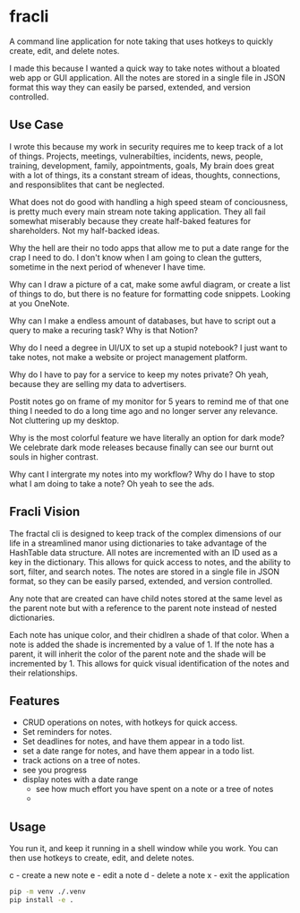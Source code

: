 # fracli

A command line application for note taking that uses hotkeys to quickly create, edit, and delete notes.

I made this because I wanted a quick way to take notes without a bloated web app or GUI application. All the notes are stored in a single file in JSON format this way they can easily be parsed, extended, and version controlled.

## Use Case

I wrote this because my work in security requires me to keep track of a lot of things. Projects, meetings, vulnerabilties, incidents, news, people, training, development, family, appointments, goals,  My brain does great with a lot of things, its a constant stream of ideas, thoughts, connections, and responsiblites that cant be neglected.

What does not do good with handling a high speed steam of conciousness, is pretty much every main stream note taking application. They all fail somewhat miserably because they create half-baked features for shareholders. Not my half-backed ideas.

Why the hell are their no todo apps that allow me to put a date range for the crap I need to do. I don't know when I am going to clean the gutters, sometime in the next period of whenever I have time.

Why can I draw a picture of a cat, make some awful diagram, or create a list of things to do, but there is no feature for formatting code snippets. Looking at you OneNote.

Why can I make a endless amount of databases, but have to script out a query to make a recuring task? Why is that Notion?

Why do I need a degree in UI/UX to set up a stupid notebook? I just want to take notes, not make a website or project management platform.

Why do I have to pay for a service to keep my notes private? Oh yeah, because they are selling my data to advertisers.

Postit notes go on frame of my monitor for 5 years to remind me of that one thing I needed to do a long time ago and no longer server any relevance. Not cluttering up my desktop.

Why is the most colorful feature we have literally an option for dark mode? We celebrate dark mode releases because finally can see our burnt out souls in higher contrast.

Why cant I intergrate my notes into my workflow? Why do I have to stop what I am doing to take a note? Oh yeah to see the ads.

## Fracli Vision

The fractal cli is designed to keep track of the complex dimensions of our life in a streamlined manor using dictionaries to take advantage of the HashTable data structure. All notes are incremented with an ID used as a key in the dictionary. This allows for quick access to notes, and the ability to sort, filter, and search notes. The notes are stored in a single file in JSON format, so they can be easily parsed, extended, and version controlled.

Any note that are created can have child notes stored at the same level as the parent note but with a reference to the parent note instead of nested dictionaries.

Each note has unique color, and their chidlren a shade of that color. When a note is added the shade is incremented by a value of 1. If the note has a parent, it will inherit the color of the parent note and the shade will be incremented by 1. This allows for quick visual identification of the notes and their relationships.

## Features

* CRUD operations on notes, with hotkeys for quick access.
* Set reminders for notes.
* Set deadlines for notes, and have them appear in a todo list.
* set a date range for notes, and have them appear in a todo list.
* track actions on a tree of notes.
* see you progress
* display notes with a date range
  * see how much effort you have spent on a note or a tree of notes
  * 


## Usage

You run it, and keep it running in a shell window while you work. You can then use hotkeys to create, edit, and delete notes.

c - create a new note
e - edit a note
d - delete a note
x - exit the application


```bash
pip -m venv ./.venv
pip install -e .
```
